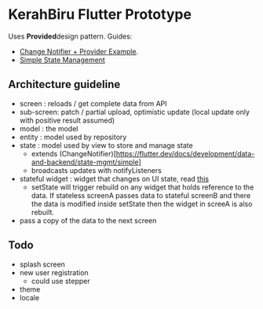 # KerahBiru Flutter Prototype

Uses **Provided**design pattern. Guides:
- [Change Notifier + Provider Example](https://github.com/brianegan/flutter_architecture_samples).
- [Simple State Management](https://flutter.dev/docs/development/data-and-backend/state-mgmt/simple)

## Architecture guideline
- screen : reloads / get complete data from API
- sub-screen: patch / partial upload, optimistic update (local update only with positive result assumed)
- model : the model
- entity : model used by repository
- state :  model used by view to store and manage state
    - extends (ChangeNotifier)[https://flutter.dev/docs/development/data-and-backend/state-mgmt/simple]
    - broadcasts updates with notifyListeners
- stateful widget : widget that changes on UI state, read [this](https://stackoverflow.com/questions/51931017/update-ui-after-removing-items-from-list)
    - setState will trigger rebuild on any widget that holds reference to the data. If stateless screenA passes data to stateful screenB and there the data is modified inside setState then the widget in screeA is also rebuilt.
- pass a copy of the data to the next screen

## Todo
- splash screen
- new user registration
    - could use stepper
- theme
- locale
